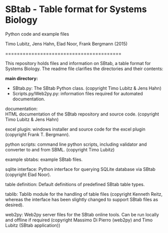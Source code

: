 SBtab - Table format for Systems Biology
========================================

Python code and example files

Timo Lubitz, Jens Hahn, Elad Noor, Frank Bergmann (2015)

========================================

This repository holds files and information on SBtab, a table format for
Systems Biology. The readme file clarifies the directories and their contents:

<b>main directory:</b>
- SBtab.py: The SBtab Python class. (copyright Timo Lubitz & Jens Hahn)
- Scripts.py/Web2py.py: information files required for automated documentation.

documentation: <br>
HTML documentation of the SBtab repository and source code. (copyright Timo Lubitz & Jens Hahn)

excel plugin:
windows installer and source code for the excel plugin (copyright Frank T. Bergmann).

python scripts:
command line python scripts, including validator and converter to and from SBML. (copyright Timo Lubitz)

example sbtabs:
example SBtab files.

sqlite interface:
Python interface for querying SQLite database via SBtab (copyright Elad Noor).

table definition:
Default definitions of predefined SBtab table types.

tablib:
Tablib module for the handling of table files (copyright Kenneth Reitz, whereas the interface has been slightly changed to support SBtab files as desired).

web2py:
Web2py server files for the SBtab online tools. Can be run locally and offline if required (copyright Massimo Di Pierro (web2py) and Timo Lubitz (SBtab application))
